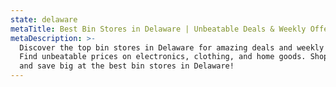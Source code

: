 ```yaml
---
state: delaware
metaTitle: Best Bin Stores in Delaware | Unbeatable Deals & Weekly Offers
metaDescription: >-
  Discover the top bin stores in Delaware for amazing deals and weekly offers.
  Find unbeatable prices on electronics, clothing, and home goods. Shop smart
  and save big at the best bin stores in Delaware!
---
```


